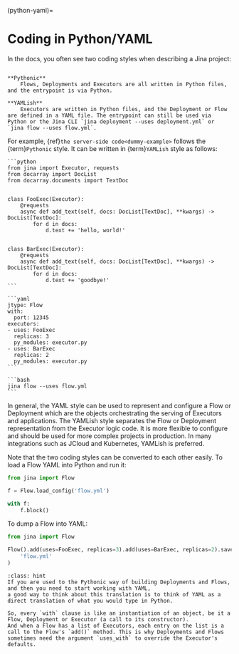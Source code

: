 (python-yaml)=
# Coding in Python/YAML

In the docs, you often see two coding styles when describing a Jina project: 

```{glossary}

**Pythonic**
    Flows, Deployments and Executors are all written in Python files, and the entrypoint is via Python.
    
**YAMLish**
    Executors are written in Python files, and the Deployment or Flow are defined in a YAML file. The entrypoint can still be used via Python or the Jina CLI `jina deployment --uses deployment.yml` or `jina flow --uses flow.yml`.
```

For example, {ref}`the server-side code<dummy-example>` follows the {term}`Pythonic` style. It can be written in {term}`YAMLish` style as follows:

````{tab} executor.py
```python
from jina import Executor, requests
from docarray import DocList
from docarray.documents import TextDoc


class FooExec(Executor):
    @requests
    async def add_text(self, docs: DocList[TextDoc], **kwargs) -> DocList[TextDoc]:
        for d in docs:
            d.text += 'hello, world!'


class BarExec(Executor):
    @requests
    async def add_text(self, docs: DocList[TextDoc], **kwargs) -> DocList[TextDoc]:
        for d in docs:
            d.text += 'goodbye!'
```
````

````{tab} flow.yml
```yaml
jtype: Flow
with:
  port: 12345
executors:
- uses: FooExec
  replicas: 3
  py_modules: executor.py
- uses: BarExec
  replicas: 2
  py_modules: executor.py
```
````

````{tab} Entrypoint
```bash
jina flow --uses flow.yml
```
````

In general, the YAML style can be used to represent and configure a Flow or Deployment which are the objects orchestrating the serving of Executors and applications.
The YAMLish style separates the Flow or Deployment representation from the Executor logic code.
It is more flexible to configure and should be used for more complex projects in production. In many integrations such as JCloud and Kubernetes, YAMLish is preferred. 


Note that the two coding styles can be converted to each other easily. To load a Flow YAML into Python and run it:

```python
from jina import Flow

f = Flow.load_config('flow.yml')

with f:
    f.block()
```

To dump a Flow into YAML:

```python
from jina import Flow

Flow().add(uses=FooExec, replicas=3).add(uses=BarExec, replicas=2).save_config(
    'flow.yml'
)
```

````{admonition} Hint: YAML and Python duality (with, add, uses_with)
:class: hint
If you are used to the Pythonic way of building Deployments and Flows, and then you need to start working with YAML, 
a good way to think about this translation is to think of YAML as a direct translation of what you would type in Python.

So, every `with` clause is like an instantiation of an object, be it a Flow, Deployment or Executor (a call to its constructor).
And when a Flow has a list of Executors, each entry on the list is a call to the Flow's `add()` method. This is why Deployments and Flows sometimes need the argument `uses_with` to override the Executor's defaults.
````

